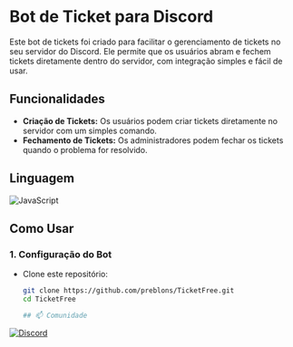 # Bot de Ticket para Discord

Este bot de tickets foi criado para facilitar o gerenciamento de tickets no seu servidor do Discord. Ele permite que os usuários abram e fechem tickets diretamente dentro do servidor, com integração simples e fácil de usar.

## Funcionalidades

- **Criação de Tickets:** Os usuários podem criar tickets diretamente no servidor com um simples comando.
- **Fechamento de Tickets:** Os administradores podem fechar os tickets quando o problema for resolvido.

## Linguagem
<p>  <img src="https://img.shields.io/badge/JavaScript-F7DF1E?style=for-the-badge&logo=javascript&logoColor=black" alt="JavaScript">
</p>

## Como Usar

### 1. Configuração do Bot

- Clone este repositório:
  ```bash
  git clone https://github.com/preblons/TicketFree.git
  cd TicketFree

  ## 📫 Comunidade

[![Discord](https://img.shields.io/badge/Discord-7289DA?style=for-the-badge&logo=discord&logoColor=white)](https://discord.gg/VzDnWtcmNn)
